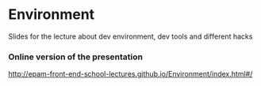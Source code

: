 # Environment
Slides for the lecture about dev environment, dev tools and different hacks

### Online version of the presentation

http://epam-front-end-school-lectures.github.io/Environment/index.html#/
